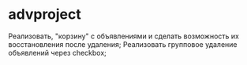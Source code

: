 # advproject
Реализовать, "корзину" с объявлениями и сделать возможность их восстановления после удаления;
Реализовать групповое удаление объявлений через checkbox;
